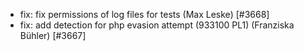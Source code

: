  * fix: fix permissions of log files for tests (Max Leske) [#3668]
 * fix: add detection for php evasion attempt (933100 PL1) (Franziska Bühler) [#3667]
